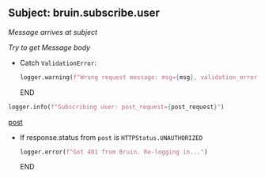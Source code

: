 ## Subject: bruin.subscribe.user

_Message arrives at subject_

_Try to get Message body_

* Catch `ValidationError`:
  ```python
  logger.warning(f"Wrong request message: msg={msg}, validation_error={e}")
  ```
  END

```python
logger.info(f"Subscribing user: post_request={post_request}")
```

[post](../clients/bruin_session/post.md)

* If response.status from `post` is `HTTPStatus.UNAUTHORIZED`
  ```python
  logger.error(f"Got 401 from Bruin. Re-logging in...")
  ```
  END